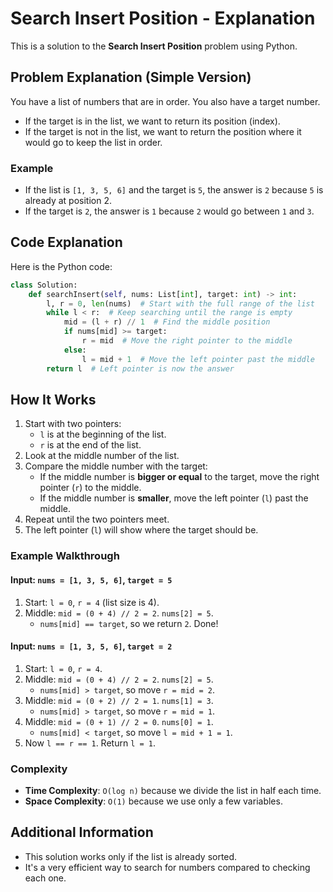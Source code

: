 # Search Insert Position - Explanation

This is a solution to the **Search Insert Position** problem using Python.

## Problem Explanation (Simple Version)
You have a list of numbers that are in order. You also have a target number. 
- If the target is in the list, we want to return its position (index).
- If the target is not in the list, we want to return the position where it would go to keep the list in order.

### Example
- If the list is `[1, 3, 5, 6]` and the target is `5`, the answer is `2` because `5` is already at position 2.
- If the target is `2`, the answer is `1` because `2` would go between `1` and `3`.

## Code Explanation
Here is the Python code:

```python
class Solution:
    def searchInsert(self, nums: List[int], target: int) -> int:
        l, r = 0, len(nums)  # Start with the full range of the list
        while l < r:  # Keep searching until the range is empty
            mid = (l + r) // 1  # Find the middle position
            if nums[mid] >= target:
                r = mid  # Move the right pointer to the middle
            else:
                l = mid + 1  # Move the left pointer past the middle
        return l  # Left pointer is now the answer
```

## How It Works 
1. Start with two pointers:
   - `l` is at the beginning of the list.
   - `r` is at the end of the list.
2. Look at the middle number of the list.
3. Compare the middle number with the target:
   - If the middle number is **bigger or equal** to the target, move the right pointer (`r`) to the middle.
   - If the middle number is **smaller**, move the left pointer (`l`) past the middle.
4. Repeat until the two pointers meet. 
5. The left pointer (`l`) will show where the target should be.

### Example Walkthrough
#### Input: `nums = [1, 3, 5, 6]`, `target = 5`
1. Start: `l = 0`, `r = 4` (list size is 4).
2. Middle: `mid = (0 + 4) // 2 = 2`. `nums[2] = 5`.
   - `nums[mid] == target`, so we return `2`. Done!

#### Input: `nums = [1, 3, 5, 6]`, `target = 2`
1. Start: `l = 0`, `r = 4`.
2. Middle: `mid = (0 + 4) // 2 = 2`. `nums[2] = 5`.
   - `nums[mid] > target`, so move `r = mid = 2`.
3. Middle: `mid = (0 + 2) // 2 = 1`. `nums[1] = 3`.
   - `nums[mid] > target`, so move `r = mid = 1`.
4. Middle: `mid = (0 + 1) // 2 = 0`. `nums[0] = 1`.
   - `nums[mid] < target`, so move `l = mid + 1 = 1`.
5. Now `l == r == 1`. Return `l = 1`.

### Complexity
- **Time Complexity**: `O(log n)` because we divide the list in half each time.
- **Space Complexity**: `O(1)` because we use only a few variables.

## Additional Information
- This solution works only if the list is already sorted.
- It's a very efficient way to search for numbers compared to checking each one.

